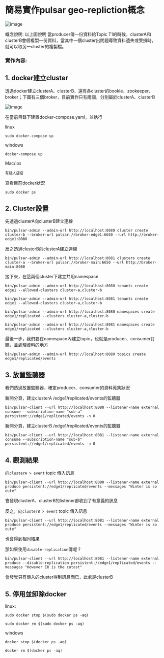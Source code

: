 # 簡易實作pulsar geo-repliction概念





![image](https://github.com/chadtied/pulsar_simple_geo-replication/assets/96424234/c88d2a3b-4582-41d7-9ade-8fd0bf2673b8)





概念說明: 以上圖說明 當producer傳一份資料給Topic T1的時候，clusterA和clusterB會個複製一份資料，當其中一個cluster出問題導致資料遺失或受損時，就可以取另一cluster的複製檔。






### 實作內容:




## 1. docker建立cluster


透過docker建立clusterA、clusterB，還有各cluster的bookie、zookeeper、broker；下圖有三個broker，目前實作只有兩個，分別屬於clusterA、clusterB


![image](https://github.com/chadtied/pulsar_simple_geo-replication/assets/96424234/010f888a-8cd6-4552-9690-3033ecf86e8f)

在當前目錄下建置docker-compose.yaml，並執行

linux

```sudo docker-compose up```

windows

```docker-compose up```

Mac/ios

```有錢人店店```

查看目前docker狀況

```sudo docker ps```


## 2. Cluster設置


先透過clusterA向clusterB建立連線


```bin/pulsar-admin --admin-url http://localhost:8080 cluster create cluster-b --broker-url pulsar://broker-edge1:6650 --url http://broker-edge1:8080```



反之透過clusterB向clusterA建立連線


```bin/pulsar-admin --admin-url http://localhost:8081 clusters create cluster-a --broker-url pulsar://broker-main:6650 --url http://broker-main:8080```



接下來，在這兩個cluster下建立共用namespace


```bin/pulsar-admin --admin-url http://localhost:8080 tenants create edge1 --allowed-clusters cluster-a,cluster-b```

```bin/pulsar-admin --admin-url http://localhost:8081 tenants create edge1 --allowed-clusters cluster-a,cluster-b```

```bin/pulsar-admin --admin-url http://localhost:8080 namespaces create edge1/replicated --clusters cluster-a,cluster-b```

```bin/pulsar-admin --admin-url http://localhost:8081 namespaces create edge1/replicated --clusters cluster-a,cluster-b```


最後一步，我們要在namespace內建立topic，也就是producer、consumer訂閱，並處理資料的地方


```bin/pulsar-admin --admin-url http://localhost:8080 topics create edge1/replicated/events```



## 3. 放置監聽器


我們透過放置監聽器，確定producer、consumer的資料蒐集狀況


新開分頁，建立clusterA /edge1/replicated/events的監聽器


```bin/pulsar-client --url http://localhost:8080 --listener-name external consume --subscription-name "sub-a" persistent://edge1/replicated/events -n 0```


新開分頁，建立clusterB /edge1/replicated/events的監聽器


```bin/pulsar-client --url http://localhost:8081 --listener-name external consume --subscription-name "sub-b" persistent://edge1/replicated/events -n 0```


## 4. 觀測結果


向```clusterA > event``` topic 傳入訊息


```bin/pulsar-client --url http://localhost:8080 --listener-name external produce persistent://edge1/replicated/events --messages "Winter is so cute" ```


會發現clusterA、clusterB的listener都收到了有意義的訊息


反之，向```clusterB > event``` topic 傳入訊息

```bin/pulsar-client --url http://localhost:8081 --listener-name external produce persistent://edge1/replicated/events --messages "Winter is so cute" ```

也會得到相同結果


那如果使用```disable-replication```傳呢 ?

```bin/pulsar-client --url http://localhost:8081 --listener-name external produce --disable-replication persistent://edge1/replicated/events --messages "However IU is the cutest"```

會發覺只有傳入的cluster得到訊息而已，此處是clusterB


## 5. 停用並卸除docker


linux:

```sudo docker stop $(sudo docker ps -aq)```

```sudo docker rm $(sudo docker ps -aq)```

windows

```docker stop $(docker ps -aq)```

```docker rm $(docker ps -aq)```

